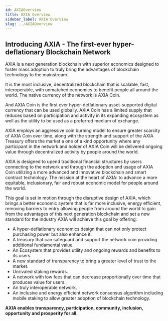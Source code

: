 ```yaml
---
id: AXIAOverview
title: AXIA Overview
sidebar_label: AXIA Overview 
slug: ../AXIAOverview
---
```


## Introducing AXIA  - The first-ever hyper-deflationary Blockchain Network

AXIA is a next generation blockchain with superior economics designed to foster mass adoption to truly bring the advantages of blockchain technology to the mainstream. 

It is the most inclusive, decentralized blockchain that is scalable, fast, interoperable, with unmatched economics to benefit people all around the world. The native currency of the network is AXIA Coin.

And AXIA Coin is the first ever hyper-deflationary asset-supported digital currency that can be used globally. AXIA Coin has a limited supply that reduces based on participation and activity in its expanding ecosystem as well as the utility to be used as a preferred medium of exchange. 

AXIA employs an aggressive coin burning model to ensure greater scarcity of AXIA Coin over time, along with the strength and support of the AXIA Treasury offers the market a one of a kind opportunity where any participant in the network and holder of AXIA Coin will be delivered ongoing value through decentralized activity by people around the world.

AXIA is designed to upend traditional financial structures by users connecting to the network and through the adoption and usage of AXIA Coin utilizing a more advanced and  innovative blockchain and smart contract technology. The mission at the heart of AXIA: to advance a more equitable, inclusionary, fair and robust economic model for people around the world.

This goal is set in motion through the disruptive design of AXIA, which brings a better economic system that is far more inclusive, energy efficient, removing barriers to entry allowing people from around the world to gain from the advantages of this next generation blockchain and set a new standard for the industry AXIA will achieve this goal by offering:

* A hyper-deflationary economics design that can not only protect purchasing power but also enhance it.
* A treasury that can safeguard and support the network coin providing additional fundamental value.
* An Ecosystem that provides utility and ongoing rewards and benefits to its users.
* A new standard of transparency to bring a greater level of trust to the market.
* Unrivaled staking rewards.
* A network with low fees that can decrease proportionally over time that produces value for users.
* An truly interoperable network.
* An inclusive and energy efficient network consensus algorithm including mobile staking to allow greater adoption of blockchain technology.

**AXIA enables transparency, participation, community, inclusion, opportunity and prosperity for all.** 



